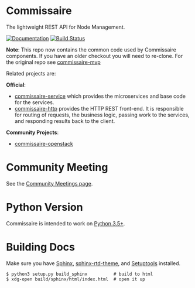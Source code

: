 Commissaire
===========
The lightweight REST API for Node Management.

[![Documentation](https://readthedocs.org/projects/commissaire/badge/?version=latest)](http://commissaire.readthedocs.org/) [![Build Status](https://travis-ci.org/projectatomic/commissaire.svg)](https://travis-ci.org/projectatomic/commissaire)

**Note**: This repo now contains the common code used by Commissaire components. If you have an older checkout you will need to re-clone. For the original repo see [commissaire-mvp](https://www.github.com/projectatomic/commissaire-mvp/)


Related projects are:

**Official**:

  * [commissaire-service](https://github.com/projectatomic/commissaire-service) which provides the microservices and base code for the services.
  * [commissaire-http](https://github.com/projectatomic/commissaire-http) provides the HTTP REST front-end. It is responsible for routing of requests, the business logic, passing work to the services, and responding results back to the client.

**Community Projects**:

  * [commissaire-openstack](https://github.com/portdirect/commissaire-openstack)


Community Meeting
=================
See the [Community Meetings page](http://commissaire.readthedocs.io/en/latest/community_meetings.html).


Python Version
==============
Commissaire is intended to work on [Python 3.5+](https://docs.python.org/3.5/).

Building Docs
=============
Make sure you have  [Sphinx](http://www.sphinx-doc.org/en/stable/), [sphinx-rtd-theme](https://pypi.python.org/pypi/sphinx_rtd_theme), and [Setuptools](https://setuptools.readthedocs.io/en/latest/) installed.

```shell
$ python3 setup.py build_sphinx          # build to html
$ xdg-open build/sphinx/html/index.html  # open it up
```
